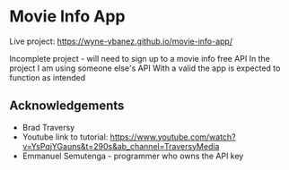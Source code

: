 # Movie Info App

Live project: https://wyne-ybanez.github.io/movie-info-app/

Incomplete project - will need to sign up to a movie info free API 
In the project I am using someone else's API 
With a valid the app is expected to function as intended

## Acknowledgements

- Brad Traversy
- Youtube link to tutorial: https://www.youtube.com/watch?v=YsPqjYGauns&t=290s&ab_channel=TraversyMedia
- Emmanuel Semutenga - programmer who owns the API key
